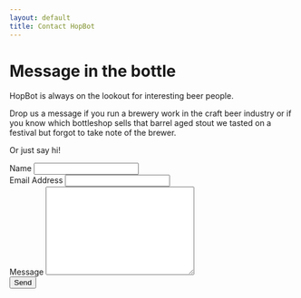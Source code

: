 ```yaml
---
layout: default
title: Contact HopBot
---
```


<div id="contact">
  <h1 class="pageTitle">Message in the bottle</h1>
  <div class="contactContent">
    <p class="intro">HopBot is always on the lookout for interesting beer people.</p>
    <p>Drop us a message if you run a brewery work in the craft beer industry or if you know which bottleshop sells that barrel aged stout we tasted on a festival but forgot to take note of the brewer.</p>
    <p>Or just say hi!</p>
  </div>
  <form action="http://formspree.io/leki69@gmail.com" method="POST">
    <label for="name">Name</label>    
    <input type="text" id="name" name="name" class="full-width"><br>
    <label for="email">Email Address</label>
    <input type="email" id="email" name="_replyto" class="full-width"><br>
    <label for="message">Message</label>
    <textarea name="message" id="message" cols="30" rows="10" class="full-width"></textarea><br>
    <input type="submit" value="Send" class="button">
  </form>
</div>
